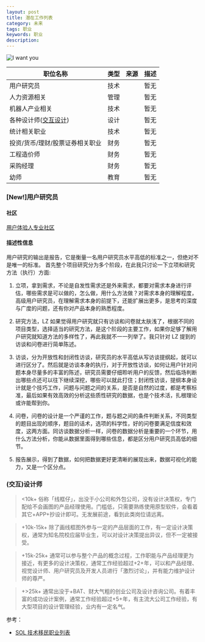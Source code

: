 ```yaml
---
layout: post
title: 潜在工作列表
category: 未来
tags: 职业
keywords: 职业
description:
---
```


![I want you](http://i0.sinaimg.cn/edu/2015/0924/U12216P42DT20150924151850.jpg)

职位名称|类型|来源|描述
-------|----|----|----
用户研究员|技术||暂无
人力资源相关|管理||暂无
机器人产业相关|技术||暂无
各种设计师([交互设计](https://www.zhihu.com/question/20827149/answer/126028828))|设计||暂无
统计相关职业|技术||暂无
投资/货币/理财/股票证券相关职业|财务||暂无
工程造价师|财务||暂无
采购经理|财务||暂无
幼师|教育||暂无


### [New!]用户研究员

#### 社区
[用户体验人专业社区](http://uxren.cn/)

#### 描述性信息

用户研究的输出是报告，它是衡量一名用户研究员水平高低的标准之一，但绝对不是唯一的标准。
首先整个项目研究分为多个阶段，在此我只讨论一下立项和研究方法（执行）方面:

1. 立项，拿到需求，不论是自发性需求还是外来需求，都要对需求本身进行评估，哪些需求是可以做的，怎么做，用什么方法做？对需求本身的理解程度，高级用户研究员，在理解需求本身的前提下，还能扩展出更多，是思考的深度与广度的问题，还有你对产品本身的熟悉程度。

2. 研究方法，LZ 如果觉得用户研究就只有访谈和问卷就太肤浅了，根据不同的项目类型，选择适当的研究方法，是这个阶段的主要工作，如果你足够了解用户研究就知道方法的多样性了，再此我就不一一列举了。我只针对 LZ 提到的访谈和问卷进行简单陈述。

3. 访谈，分为开放性和封闭性访谈，研究员的水平高低从写访谈提纲起，就可以进行区分了。然后就是访谈本身的执行，对于开放性访谈，如何让用户针对问题本身尽量多的丰富的陈述，研究员需要仔细聆听用户的反馈，然后临场判断出哪些点还可以往下继续深挖，哪些可以就此打住；封闭性访谈，提纲本身设计就是个技巧工作，问题与问题之间的关系，是否是自然的过度，都是考察标准，最后如果有效高效的分析这些质性研究的数据，也是个技术活，扎根理论或许能帮到你。

4. 问卷，问卷的设计是一个严谨的工作，题与题之间的条件判断关系，不同类型的题目出现的顺序，题目的话术，选项的科学性，好的问卷要满足信度和效度，这两方面。同访谈数据分析一样，问卷的数据分析是重要的一个环节，用什么方法分析，你能从数据里面得到哪些信息，都是区分用户研究员高低的细节。

5. 报告展示，得到了数据，如何把数据更好更清晰的展现出来，数据可视化的能力，又是一个区分点。




### (交互)设计师
><10k+
俗称「线框仔」，出没于小公司和外包公司，没有设计决策权，专门配给不会画图的产品经理使用。门槛低，只需要熟练使用原型软件，会看着其它+APP+抄设计即可。无发展前途，看到此类岗位请远离。

>+10k-15k+
除了画线框图外参与一定的产品层面的工作，有一定设计决策权，通常为知名院校应届毕业生，可以对设计决策提出异议，但不一定被接受。

>+15k-25k+
通常可以参与整个产品的概念过程，工作职能与产品经理更为接近，有更多的设计决策权，通常工作经验超过+2+年，可以和产品经理、视觉设计师、用户研究员及开发人员进行「激烈讨论」，并有能力维护设计师的尊严。

>+>25k+
通常出没于+BAT、财大气粗的创业公司及设计咨询公司。有着丰富的成功设计案例，通常工作经验超过+5+年，有主流大公司工作经验，有大型项目的设计管理经验，业内有一定名气。

参考：
* [SOL 技术移民职业列表](http://ww2.flyabroadvisa.com/sol/)
